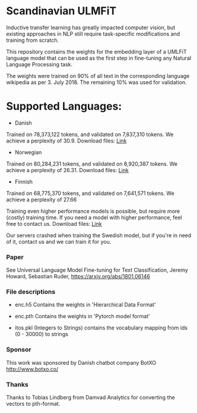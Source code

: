 # Scandinavian ULMFiT

Inductive transfer learning has greatly impacted computer vision, but existing approaches in NLP still require task-specific modifications and training from scratch.

This repository contains the weights for the embedding layer of a UMLFiT language model that can be used as the first step in fine-tuning any Natural Language Processing task.

The weights were trained on 90% of all text in the corresponding language wikipedia as per 3. July 2018. The remaining 10% was used for validation.

# Supported Languages:

- Danish

Trained on 78,373,122 tokens, and validated on 7,837,310 tokens. We achieve a perplexity of 30.9.
Download files: [Link](https://www.dropbox.com/s/mipfzhj71ecptbd/danish.zip?dl=0)

- Norwegian

Trained on 80,284,231 tokens, and validated on 8,920,387 tokens. We achieve a perplexity of 26.31.
Download files: [Link](https://www.dropbox.com/s/lwr5kvbxri1gvv9/norwegian.zip?dl=0)

- Finnish

Trained on 68,775,370 tokens, and validated on 7,641,571 tokens. We achieve a perplexity of 27.66

Training even higher performance models is possible, but require more (costly) training time. If you need a model with higher performance, feel free to contact us.
Download files: [Link](https://www.dropbox.com/s/3wl620c603ewvgo/finnish.zip?dl=0)

Our servers crashed when training the Swedish model, but if you're in need of it, contact us and we can train it for you.

### Paper

See Universal Language Model Fine-tuning for Text Classification, Jeremy Howard, Sebastian Ruder, https://arxiv.org/abs/1801.06146

### File descriptions

- enc.h5  Contains the weights in 'Hierarchical Data Format'

- enc.pth  Contains the weights in 'Pytorch model format'

- itos.pkl (Integers to Strings) contains the vocabulary mapping from ids (0 - 30000) to strings

### Sponsor

This work was sponsored by Danish chatbot company BotXO
http://www.botxo.co/

### Thanks 

Thanks to Tobias Lindberg from Damvad Analytics for converting the vectors to pth-format.
